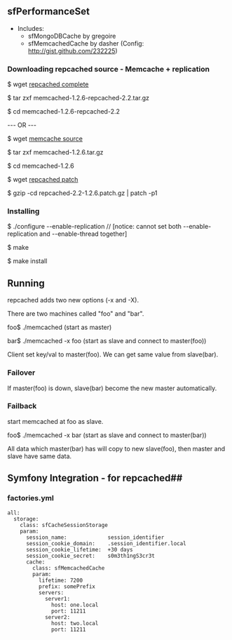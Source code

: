 ## sfPerformanceSet ##

* Includes:
  * sfMongoDBCache by gregoire
  * sfMemcachedCache by dasher (Config: http://gist.github.com/232225)

### Downloading repcached  source - Memcache + replication ###

$ wget [repcached complete](http://downloads.sourceforge.net/repcached/memcached-1.2.6-repcached-2.2.tar.gz)

$ tar zxf memcached-1.2.6-repcached-2.2.tar.gz

$ cd memcached-1.2.6-repcached-2.2

--- OR ---

$ wget [memcache source](http://www.danga.com/memcached/dist/memcached-1.2.6.tar.gz)

$ tar zxf memcached-1.2.6.tar.gz

$ cd memcached-1.2.6

$ wget [repcached patch](http://downloads.sourceforge.net/repcached/repcached-2.2-1.2.6.patch.gz)

$ gzip -cd repcached-2.2-1.2.6.patch.gz | patch -p1


### Installing ###

$ ./configure --enable-replication // [notice: cannot set both --enable-replication and --enable-thread together]

$ make

$ make install


## Running ##

repcached adds two new options (-x and -X).


There are two machines called "foo" and "bar".

foo$ ./memcached (start as master)

bar$ ./memcached -x foo (start as slave and connect to master(foo))

Client set key/val to master(foo). We can get same value from slave(bar).

### Failover ###

If master(foo) is down, slave(bar) become the new master automatically.

### Failback ###

start memcached at foo as slave.

foo$ ./memcached -x bar (start as slave and connect to master(bar))

All data which master(bar) has will copy to new slave(foo), then master and slave have same data.

## Symfony Integration - for repcached##

### factories.yml ###



    all:
      storage:
        class: sfCacheSessionStorage
        param:
          session_name:             session_identifier
          session_cookie_domain:    .session_identifier.local
          session_cookie_lifetime:  +30 days
          session_cookie_secret:    s0m3th1ngS3cr3t
          cache:
            class: sfMemcachedCache
            param:
              lifetime: 7200
              prefix: somePrefix
              servers:
                server1:
                  host: one.local
                  port: 11211
                server2:
                  host: two.local
                  port: 11211
